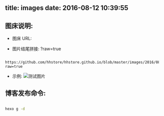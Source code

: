 title: images
date: 2016-08-12 10:39:55
---


## 图床说明:


- 图床 URL:

- 图片结尾拼接: ?raw=true

```

https://github.com/hhstore/hhstore.github.io/blob/master/images/2016/08/XXXXXXXXX.jpg?raw=true

```



- 示例:
![测试图片](https://github.com/hhstore/hhstore.github.io/blob/master/images/2016/08/20160812-001.jpg?raw=true)



## 博客发布命令:

``` bash

hexo g -d


```


